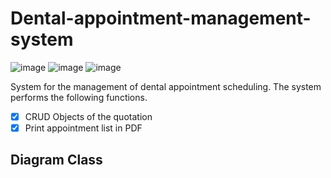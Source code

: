 # Dental-appointment-management-system

![image](https://img.shields.io/badge/GitHub-100000?style=for-the-badge&logo=github&logoColor=white)
![image](https://img.shields.io/badge/Java-ED8B00?style=for-the-badge&logo=java&logoColor=white)
![image](https://img.shields.io/badge/Git-F05032?style=for-the-badge&logo=git&logoColor=white)

System for the management of dental appointment scheduling. The system performs the following functions.
- [x] CRUD Objects of the quotation
- [x] Print appointment list in PDF

## Diagram Class
